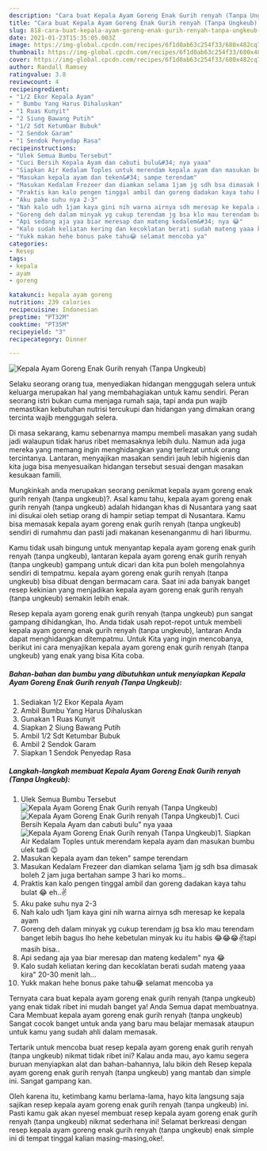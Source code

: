 ```yaml
---
description: "Cara buat Kepala Ayam Goreng Enak Gurih renyah (Tanpa Ungkeub) Sederhana Untuk Jualan"
title: "Cara buat Kepala Ayam Goreng Enak Gurih renyah (Tanpa Ungkeub) Sederhana Untuk Jualan"
slug: 818-cara-buat-kepala-ayam-goreng-enak-gurih-renyah-tanpa-ungkeub-sederhana-untuk-jualan
date: 2021-01-23T15:35:05.003Z
image: https://img-global.cpcdn.com/recipes/6f1d0ab63c254f33/680x482cq70/kepala-ayam-goreng-enak-gurih-renyah-tanpa-ungkeub-foto-resep-utama.jpg
thumbnail: https://img-global.cpcdn.com/recipes/6f1d0ab63c254f33/680x482cq70/kepala-ayam-goreng-enak-gurih-renyah-tanpa-ungkeub-foto-resep-utama.jpg
cover: https://img-global.cpcdn.com/recipes/6f1d0ab63c254f33/680x482cq70/kepala-ayam-goreng-enak-gurih-renyah-tanpa-ungkeub-foto-resep-utama.jpg
author: Randall Ramsey
ratingvalue: 3.8
reviewcount: 4
recipeingredient:
- "1/2 Ekor Kepala Ayam"
- " Bumbu Yang Harus Dihaluskan"
- "1 Ruas Kunyit"
- "2 Siung Bawang Putih"
- "1/2 Sdt Ketumbar Bubuk"
- "2 Sendok Garam"
- "1 Sendok Penyedap Rasa"
recipeinstructions:
- "Ulek Semua Bumbu Tersebut"
- "Cuci Bersih Kepala Ayam dan cabuti bulu&#34; nya yaaa"
- "Siapkan Air Kedalam Toples untuk merendam kepala ayam dan masukan bumbu ulek tadi 😉"
- "Masukan kepala ayam dan teken&#34; sampe terendam"
- "Masukan Kedalam Frezeer dan diamkan selama 1jam jg sdh bsa dimasak boleh 2 jam juga bertahan sampe 3 hari ko moms.."
- "Praktis kan kalo pengen tinggal ambil dan goreng dadakan kaya tahu bulat 😂 eh..✌️"
- "Aku pake suhu nya 2-3"
- "Nah kalo udh 1jam kaya gini nih warna airnya sdh meresap ke kepala ayam"
- "Goreng deh dalam minyak yg cukup terendam jg bsa klo mau terendam banget lebih bagus lho hehe kebetulan minyak ku itu habis 😂😂😂✌️tapi masih bisa.."
- "Api sedang aja yaa biar meresap dan mateng kedalem&#34; nya 😂"
- "Kalo sudah keliatan kering dan kecoklatan berati sudah mateng yaaa kira&#34; 20-30 menit lah..."
- "Yukk makan hehe bonus pake tahu😂 selamat mencoba ya"
categories:
- Resep
tags:
- kepala
- ayam
- goreng

katakunci: kepala ayam goreng 
nutrition: 239 calories
recipecuisine: Indonesian
preptime: "PT32M"
cooktime: "PT35M"
recipeyield: "3"
recipecategory: Dinner

---
```



![Kepala Ayam Goreng Enak Gurih renyah (Tanpa Ungkeub)](https://img-global.cpcdn.com/recipes/6f1d0ab63c254f33/680x482cq70/kepala-ayam-goreng-enak-gurih-renyah-tanpa-ungkeub-foto-resep-utama.jpg)

Selaku seorang orang tua, menyediakan hidangan menggugah selera untuk keluarga merupakan hal yang membahagiakan untuk kamu sendiri. Peran seorang istri bukan cuma menjaga rumah saja, tapi anda pun wajib memastikan kebutuhan nutrisi tercukupi dan hidangan yang dimakan orang tercinta wajib menggugah selera.

Di masa  sekarang, kamu sebenarnya mampu membeli masakan yang sudah jadi walaupun tidak harus ribet memasaknya lebih dulu. Namun ada juga mereka yang memang ingin menghidangkan yang terlezat untuk orang tercintanya. Lantaran, menyajikan masakan sendiri jauh lebih higienis dan kita juga bisa menyesuaikan hidangan tersebut sesuai dengan masakan kesukaan famili. 



Mungkinkah anda merupakan seorang penikmat kepala ayam goreng enak gurih renyah (tanpa ungkeub)?. Asal kamu tahu, kepala ayam goreng enak gurih renyah (tanpa ungkeub) adalah hidangan khas di Nusantara yang saat ini disukai oleh setiap orang di hampir setiap tempat di Nusantara. Kamu bisa memasak kepala ayam goreng enak gurih renyah (tanpa ungkeub) sendiri di rumahmu dan pasti jadi makanan kesenanganmu di hari liburmu.

Kamu tidak usah bingung untuk menyantap kepala ayam goreng enak gurih renyah (tanpa ungkeub), lantaran kepala ayam goreng enak gurih renyah (tanpa ungkeub) gampang untuk dicari dan kita pun boleh mengolahnya sendiri di tempatmu. kepala ayam goreng enak gurih renyah (tanpa ungkeub) bisa dibuat dengan bermacam cara. Saat ini ada banyak banget resep kekinian yang menjadikan kepala ayam goreng enak gurih renyah (tanpa ungkeub) semakin lebih enak.

Resep kepala ayam goreng enak gurih renyah (tanpa ungkeub) pun sangat gampang dihidangkan, lho. Anda tidak usah repot-repot untuk membeli kepala ayam goreng enak gurih renyah (tanpa ungkeub), lantaran Anda dapat menghidangkan ditempatmu. Untuk Kita yang ingin mencobanya, berikut ini cara menyajikan kepala ayam goreng enak gurih renyah (tanpa ungkeub) yang enak yang bisa Kita coba.

<!--inarticleads1-->

##### Bahan-bahan dan bumbu yang dibutuhkan untuk menyiapkan Kepala Ayam Goreng Enak Gurih renyah (Tanpa Ungkeub):

1. Sediakan 1/2 Ekor Kepala Ayam
1. Ambil  Bumbu Yang Harus Dihaluskan
1. Gunakan 1 Ruas Kunyit
1. Siapkan 2 Siung Bawang Putih
1. Ambil 1/2 Sdt Ketumbar Bubuk
1. Ambil 2 Sendok Garam
1. Siapkan 1 Sendok Penyedap Rasa




<!--inarticleads2-->

##### Langkah-langkah membuat Kepala Ayam Goreng Enak Gurih renyah (Tanpa Ungkeub):

1. Ulek Semua Bumbu Tersebut
<img src="https://img-global.cpcdn.com/steps/8ff0d11cba99f372/160x128cq70/kepala-ayam-goreng-enak-gurih-renyah-tanpa-ungkeub-langkah-memasak-1-foto.jpg" alt="Kepala Ayam Goreng Enak Gurih renyah (Tanpa Ungkeub)"><img src="https://img-global.cpcdn.com/steps/eb4a532d801fa991/160x128cq70/kepala-ayam-goreng-enak-gurih-renyah-tanpa-ungkeub-langkah-memasak-1-foto.jpg" alt="Kepala Ayam Goreng Enak Gurih renyah (Tanpa Ungkeub)">1. Cuci Bersih Kepala Ayam dan cabuti bulu&#34; nya yaaa
<img src="https://img-global.cpcdn.com/steps/29146d1e1fd36728/160x128cq70/kepala-ayam-goreng-enak-gurih-renyah-tanpa-ungkeub-langkah-memasak-2-foto.jpg" alt="Kepala Ayam Goreng Enak Gurih renyah (Tanpa Ungkeub)">1. Siapkan Air Kedalam Toples untuk merendam kepala ayam dan masukan bumbu ulek tadi 😉
1. Masukan kepala ayam dan teken&#34; sampe terendam
1. Masukan Kedalam Frezeer dan diamkan selama 1jam jg sdh bsa dimasak boleh 2 jam juga bertahan sampe 3 hari ko moms..
1. Praktis kan kalo pengen tinggal ambil dan goreng dadakan kaya tahu bulat 😂 eh..✌️
1. Aku pake suhu nya 2-3
1. Nah kalo udh 1jam kaya gini nih warna airnya sdh meresap ke kepala ayam
1. Goreng deh dalam minyak yg cukup terendam jg bsa klo mau terendam banget lebih bagus lho hehe kebetulan minyak ku itu habis 😂😂😂✌️tapi masih bisa..
1. Api sedang aja yaa biar meresap dan mateng kedalem&#34; nya 😂
1. Kalo sudah keliatan kering dan kecoklatan berati sudah mateng yaaa kira&#34; 20-30 menit lah...
1. Yukk makan hehe bonus pake tahu😂 selamat mencoba ya




Ternyata cara buat kepala ayam goreng enak gurih renyah (tanpa ungkeub) yang enak tidak ribet ini mudah banget ya! Anda Semua dapat membuatnya. Cara Membuat kepala ayam goreng enak gurih renyah (tanpa ungkeub) Sangat cocok banget untuk anda yang baru mau belajar memasak ataupun untuk kamu yang sudah ahli dalam memasak.

Tertarik untuk mencoba buat resep kepala ayam goreng enak gurih renyah (tanpa ungkeub) nikmat tidak ribet ini? Kalau anda mau, ayo kamu segera buruan menyiapkan alat dan bahan-bahannya, lalu bikin deh Resep kepala ayam goreng enak gurih renyah (tanpa ungkeub) yang mantab dan simple ini. Sangat gampang kan. 

Oleh karena itu, ketimbang kamu berlama-lama, hayo kita langsung saja sajikan resep kepala ayam goreng enak gurih renyah (tanpa ungkeub) ini. Pasti kamu gak akan nyesel membuat resep kepala ayam goreng enak gurih renyah (tanpa ungkeub) nikmat sederhana ini! Selamat berkreasi dengan resep kepala ayam goreng enak gurih renyah (tanpa ungkeub) enak simple ini di tempat tinggal kalian masing-masing,oke!.

